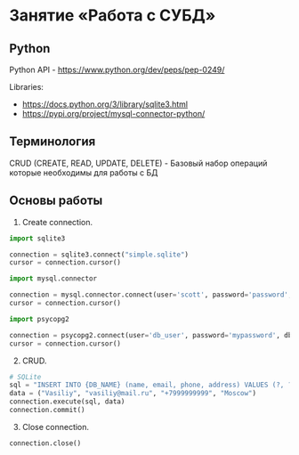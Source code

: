 # Занятие «Работа с СУБД»

##  Python

Python API - https://www.python.org/dev/peps/pep-0249/

Libraries:

- https://docs.python.org/3/library/sqlite3.html
- https://pypi.org/project/mysql-connector-python/

## Терминология

CRUD (CREATE, READ, UPDATE, DELETE) - Базовый набор операций которые необходимы для работы с БД

## Основы работы

1) Create connection.

```python
import sqlite3

connection = sqlite3.connect("simple.sqlite")
cursor = connection.cursor()
```

```python
import mysql.connector

connection = mysql.connector.connect(user='scott', password='password', host='127.0.0.1', database='employees')
cursor = connection.cursor()
```

```python
import psycopg2

connection = psycopg2.connect(user='db_user', password='mypassword', dbname='database', host='localhost')
cursor = connection.cursor()

```

2) CRUD.

```python
# SQLite
sql = "INSERT INTO {DB_NAME} (name, email, phone, address) VALUES (?, ?, ?, ?)".format(DB=DB_NAME)
data = ("Vasiliy", "vasiliy@mail.ru", "+7999999999", "Moscow")
connection.execute(sql, data)
connection.commit()
```


3) Close connection.

```python
connection.close()
```


